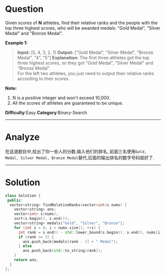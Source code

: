 
# Question

Given scores of  **N**  athletes, find their relative ranks and the people with the top three highest scores, who will be awarded medals: "Gold Medal", "Silver Medal" and "Bronze Medal".

**Example 1:**  

> **Input:** [5, 4, 3, 2, 1]
> **Output:** ["Gold Medal", "Silver Medal", "Bronze Medal", "4", "5"]
> **Explanation:** The first three athletes got the top three highest scores, so they got "Gold Medal", "Silver Medal" and "Bronze Medal".   
> For the left two athletes, you just need to output their relative ranks according to their scores.

**Note:**  

1.  N is a positive integer and won't exceed 10,000.
2.  All the scores of athletes are guaranteed to be unique.

**Difficulty**:Easy
**Category**:Binary-Search


------------

# Analyze

在这道题目中,给出了你一些人的分数,输入他们的排名, 前面三名使用`Gold, Medal, Silver Medal, Bronze Medal`替代,后面的输出排名的数字号码就好了.

------------

# Solution

```cpp
class Solution {
 public:
  vector<string> findRelativeRanks(vector<int>& nums) {
    vector<string> ans;
    vector<int> s(nums);
    sort(s.begin(), s.end());
    vector<string> medals{"Gold", "Silver", "Bronze"};
    for (int i = 0; i < nums.size(); ++i) {
      int rank = s.end() - std::lower_bound(s.begin(), s.end(), nums[i]);
      if (rank <= 3) {
        ans.push_back(medals[rank - 1] + " Medal");
      } else
        ans.push_back(std::to_string(rank));
    }
    return ans;
  }
};
```
